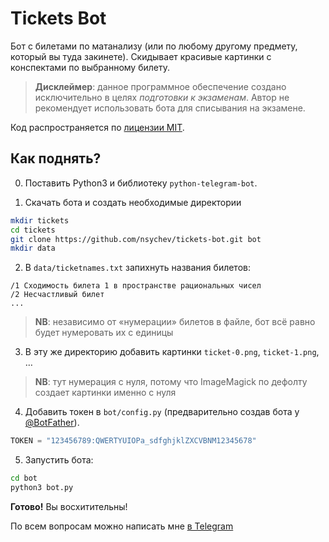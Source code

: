 # Tickets Bot

Бот с билетами по матанализу (или по любому другому предмету, который вы туда закинете). 
Скидывает красивые картинки с конспектами по выбранному билету.

> **Дисклеймер**: данное программное обеспечение создано исключительно в целях *подготовки к экзаменам*.
> Автор не рекомендует использовать бота для списывания на экзамене.

Код распространяется по [лицензии MIT](LICENSE).

## Как поднять?

0. Поставить Python3 и библиотеку `python-telegram-bot`.

1. Скачать бота и создать необходимые директории

```bash
mkdir tickets
cd tickets
git clone https://github.com/nsychev/tickets-bot.git bot
mkdir data
```

2. В `data/ticketnames.txt` запихнуть названия билетов:

```
/1 Сходимость билета 1 в пространстве рациональных чисел
/2 Несчастливый билет
...
```

> **NB**: независимо от «нумерации» билетов в файле, бот всё равно будет нумеровать их с единицы

3. В эту же директорию добавить картинки `ticket-0.png`, `ticket-1.png`, …

> **NB**: тут нумерация с нуля, потому что ImageMagick по дефолту создает картинки именно с нуля

4. Добавить токен в `bot/config.py` (предварительно создав бота у [@BotFather](https://t.me/BotFather)).

```python
TOKEN = "123456789:QWERTYUIOPa_sdfghjklZXCVBNM12345678"
```

5. Запустить бота:

```bash
cd bot
python3 bot.py
```

**Готово!** Вы восхитительны!

По всем вопросам можно написать мне [в Telegram](https://t.me/nsychev)
